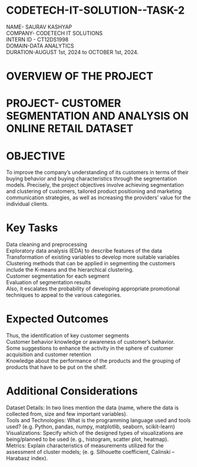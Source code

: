 # CODETECH-IT-SOLUTION--TASK-2
NAME- SAURAV KASHYAP  
COMPANY- CODETECH IT SOLUTIONS  
INTERN ID - CT12DS1998  
DOMAIN-DATA ANALYTICS  
DURATION-AUGUST 1st, 2024 to OCTOBER 1st, 2024.

# OVERVIEW OF THE PROJECT

# PROJECT- CUSTOMER SEGMENTATION AND ANALYSIS ON ONLINE RETAIL DATASET
# OBJECTIVE 
To improve the company’s understanding of its customers in terms of their buying behavior and buying characteristics through the segmentation models. Precisely, the project objectives involve achieving segmentation and clustering of customers, tailored product positioning and marketing communication strategies, as well as increasing the providers’ value for the individual clients.
# Key Tasks
Data cleaning and preprocessing  
Exploratory data analysis (EDA) to describe features of the data  
Transformation of existing variables to develop more suitable variables  
Clustering methods that can be applied in segmenting the customers include the K-means and the hierarchical clustering.  
Customer segmentation for each segment  
Evaluation of segmentation results  
Also, it escalates the probability of developing appropriate promotional techniques to appeal to the various categories.
# Expected Outcomes
Thus, the identification of key customer segments  
Customer behavior knowledge or awareness of customer’s behavior.  
Some suggestions to enhance the activity in the sphere of customer acquisition and customer retention  
Knowledge about the performance of the products and the grouping of products that have to be put on the shelf.
# Additional Considerations
Dataset Details: In two lines mention the data (name, where the data is collected from, size and few important variables).  
Tools and Technologies: What is the programming language used and tools used? (e.g. Python, pandas, numpy, matplotlib, seaborn, scikit-learn)  
Visualizations: Specify which of the designed types of visualizations are being/planned to be used (e. g., histogram, scatter plot, heatmap).  
Metrics: Explain characteristics of measurements utilized for the assessment of cluster models; (e. g. Silhouette coefficient, Calinski – Harabasz index).
